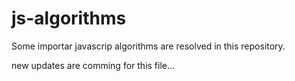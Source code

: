 # js-algorithms

Some importar javascrip algorithms are resolved in this repository.

new updates are comming for this file...
